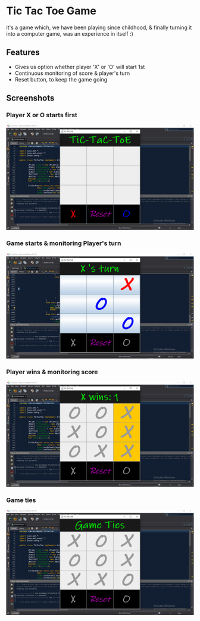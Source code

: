 # Tic Tac Toe Game

it's a game which, we have been playing since childhood, & finally turning it into a computer game, was an experience in itself :)

## Features

- Gives us option whether player 'X' or 'O' will start 1st
- Continuous monitoring of score & player's turn
- Reset button, to keep the game going

## Screenshots

### Player X or O starts first
<img src="Screenshots\PlayerStartingGame.png">

### Game starts & monitoring Player's turn 
<img src="Screenshots\NormalGameMode.png">

### Player wins & monitoring score
<img src="Screenshots\PlayerX_Wins.png">

### Game ties
<img src="Screenshots\GameTiesEvent.png">